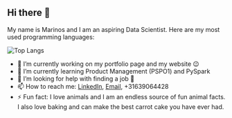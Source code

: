 ## Hi there 👋

My name is Marinos and I am an aspiring Data Scientist. Here are my most used programming languages:

![Top Langs](https://github-readme-stats.vercel.app/api/top-langs/?username=marinossav&layout=compact&langs_count=10&theme_radical)

- 🔭 I’m currently working on my portfolio page and my website 😉
- 🌱 I’m currently learning Product Management (PSPO1) and PySpark
- 🤔 I’m looking for help with finding a job 🙏
- 📫 How to reach me: [LinkedIn](https://www.linkedin.com/in/marinos-savva-2649a21a9/), [Email](mailto:marinossavva1@gmail.com), +31639064428
- ⚡ Fun fact: I love animals and I am an endless source of fun animal facts. I also love baking and can make the best carrot cake you have ever had.
